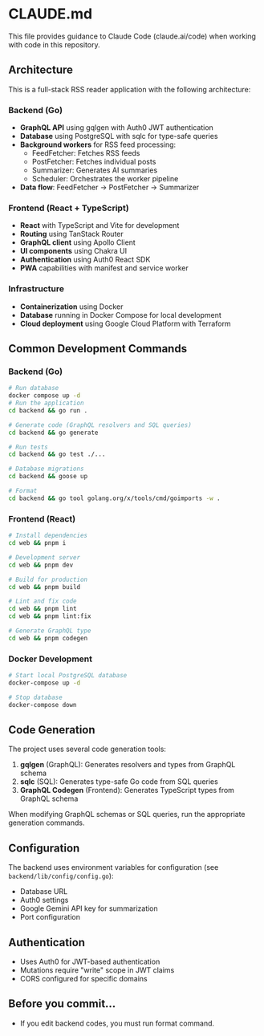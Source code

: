 # CLAUDE.md

This file provides guidance to Claude Code (claude.ai/code) when working with code in this repository.

## Architecture

This is a full-stack RSS reader application with the following architecture:

### Backend (Go)
- **GraphQL API** using gqlgen with Auth0 JWT authentication
- **Database** using PostgreSQL with sqlc for type-safe queries
- **Background workers** for RSS feed processing:
  - FeedFetcher: Fetches RSS feeds
  - PostFetcher: Fetches individual posts
  - Summarizer: Generates AI summaries
  - Scheduler: Orchestrates the worker pipeline
- **Data flow**: FeedFetcher → PostFetcher → Summarizer

### Frontend (React + TypeScript)
- **React** with TypeScript and Vite for development
- **Routing** using TanStack Router
- **GraphQL client** using Apollo Client
- **UI components** using Chakra UI
- **Authentication** using Auth0 React SDK
- **PWA** capabilities with manifest and service worker

### Infrastructure
- **Containerization** using Docker
- **Database** running in Docker Compose for local development
- **Cloud deployment** using Google Cloud Platform with Terraform

## Common Development Commands

### Backend (Go)
```bash
# Run database
docker compose up -d
# Run the application
cd backend && go run .

# Generate code (GraphQL resolvers and SQL queries)
cd backend && go generate

# Run tests
cd backend && go test ./...

# Database migrations
cd backend && goose up

# Format
cd backend && go tool golang.org/x/tools/cmd/goimports -w .
```

### Frontend (React)
```bash
# Install dependencies
cd web && pnpm i

# Development server
cd web && pnpm dev

# Build for production
cd web && pnpm build

# Lint and fix code
cd web && pnpm lint
cd web && pnpm lint:fix

# Generate GraphQL type
cd web && pnpm codegen
```

### Docker Development
```bash
# Start local PostgreSQL database
docker-compose up -d

# Stop database
docker-compose down
```

## Code Generation

The project uses several code generation tools:

1. **gqlgen** (GraphQL): Generates resolvers and types from GraphQL schema
2. **sqlc** (SQL): Generates type-safe Go code from SQL queries
3. **GraphQL Codegen** (Frontend): Generates TypeScript types from GraphQL schema

When modifying GraphQL schemas or SQL queries, run the appropriate generation commands.

## Configuration

The backend uses environment variables for configuration (see `backend/lib/config/config.go`):
- Database URL
- Auth0 settings
- Google Gemini API key for summarization
- Port configuration

## Authentication

- Uses Auth0 for JWT-based authentication
- Mutations require "write" scope in JWT claims
- CORS configured for specific domains

## Before you commit...

- If you edit backend codes, you must run format command.